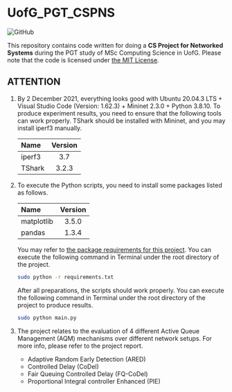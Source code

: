 # UofG_PGT_CSPNS

![GitHub](https://img.shields.io/github/license/ArvinZJC/UofG_PGT_CSPNS)

This repository contains code written for doing a **CS Project for Networked Systems** during the PGT study of MSc Computing Science in UofG. Please note that the code is licensed under [the MIT License](./LICENSE).

## ATTENTION

1. By 2 December 2021, everything looks good with Ubuntu 20.04.3 LTS + Visual Studio Code (Version: 1.62.3) + Mininet 2.3.0 + Python 3.8.10. To produce experiment results, you need to ensure that the following tools can work properly. TShark should be installed with Mininet, and you may install iperf3 manually.

    | Name | Version |
    | :-- | :--: |
    | iperf3 | 3.7 |
    | TShark | 3.2.3 |

2. To execute the Python scripts, you need to install some packages listed as follows.

    | Name | Version |
    | :-- | :--: |
    | matplotlib | 3.5.0 |
    | pandas | 1.3.4 |

    You may refer to [the package requirements for this project](./requirements.txt). You can execute the following command in Terminal under the root directory of the project.

    ```sh
    sudo python -r requirements.txt
    ```

    After all preparations, the scripts should work properly. You can execute the following command in Terminal under the root directory of the project to produce results.

    ```sh
    sudo python main.py
    ```

3. The project relates to the evaluation of 4 different Active Queue Management (AQM) mechanisms over different network setups. For more info, please refer to the project report.
    - Adaptive Random Early Detection (ARED)
    - Controlled Delay (CoDel)
    - Fair Queuing Controlled Delay (FQ-CoDel)
    - Proportional Integral controller Enhanced (PIE)
